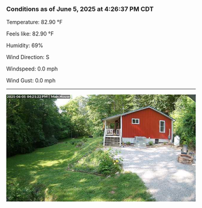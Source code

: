 ### Conditions as of June 5, 2025 at 4:26:37 PM CDT 

Temperature: 82.90 &deg;F

Feels like: 82.90 &deg;F

Humidity: 69%

Wind Direction: S

Windspeed: 0.0 mph

Wind Gust: 0.0 mph

---

<img src="./images/latest.jpeg"/>

